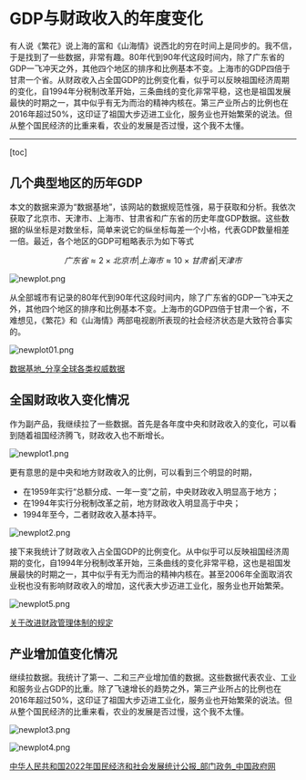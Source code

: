 # GDP与财政收入的年度变化

有人说《繁花》说上海的富和《山海情》说西北的穷在时间上是同步的。我不信，于是找到了一些数据，非常有趣。80年代到90年代这段时间内，除了广东省的GDP一飞冲天之外，其他四个地区的排序和比例基本不变。上海市的GDP四倍于甘肃一个省。从财政收入占全国GDP的比例变化看，似乎可以反映祖国经济周期的变化，自1994年分税制改革开始，三条曲线的变化非常平稳，这也是祖国发展最快的时期之一，其中似乎有无为而治的精神内核在。第三产业所占的比例也在2016年超过50%，这印证了祖国大步迈进工业化，服务业也开始繁荣的说法。但从整个国民经济的比重来看，农业的发展是否过慢，这个我不太懂。

---
[toc]

## 几个典型地区的历年GDP

本文的数据来源为“数据基地”，该网站的数据规范性强，易于获取和分析。我依次获取了北京市、天津市、上海市、甘肃省和广东省的历史年度GDP数据。这些数据的纵坐标是对数坐标，简单来说它的纵坐标每差一个小格，代表GDP数量相差一倍。最近，各个地区的GDP可粗略表示为如下等式

$$
广东省 \approx 2\times 北京市|上海市 \approx 10 \times 甘肃省|天津市
$$

![newplot.png](GDP%E4%B8%8E%E8%B4%A2%E6%94%BF%E6%94%B6%E5%85%A5%E7%9A%84%E5%B9%B4%E5%BA%A6%E5%8F%98%E5%8C%96%2076048136d9d44067a4ae0ef8e9d042d3/newplot.png)

从全部城市有记录的80年代到90年代这段时间内，除了广东省的GDP一飞冲天之外，其他四个地区的排序和比例基本不变。上海市的GDP四倍于甘肃一个省，不难想见，《繁花》和《山海情》两部电视剧所表现的社会经济状态是大致符合事实的。

![newplot01.png](GDP%E4%B8%8E%E8%B4%A2%E6%94%BF%E6%94%B6%E5%85%A5%E7%9A%84%E5%B9%B4%E5%BA%A6%E5%8F%98%E5%8C%96%2076048136d9d44067a4ae0ef8e9d042d3/newplot01.png)

[数据基地_分享全球各类权威数据](https://www.shujujidi.com/)

## 全国财政收入变化情况

作为副产品，我继续拉了一些数据。首先是各年度中央和财政收入的变化，可以看到随着祖国经济腾飞，财政收入也不断增长。

![newplot1.png](GDP%E4%B8%8E%E8%B4%A2%E6%94%BF%E6%94%B6%E5%85%A5%E7%9A%84%E5%B9%B4%E5%BA%A6%E5%8F%98%E5%8C%96%2076048136d9d44067a4ae0ef8e9d042d3/newplot1.png)

更有意思的是中央和地方财政收入的比例，可以看到三个明显的时期，

- 在1959年实行“总额分成、一年一变”之前，中央财政收入明显高于地方；
- 在1994年实行分税制改革之前，地方财政收入明显高于中央；
- 1994年至今，二者财政收入基本持平。

![newplot2.png](GDP%E4%B8%8E%E8%B4%A2%E6%94%BF%E6%94%B6%E5%85%A5%E7%9A%84%E5%B9%B4%E5%BA%A6%E5%8F%98%E5%8C%96%2076048136d9d44067a4ae0ef8e9d042d3/newplot2.png)

接下来我统计了财政收入占全国GDP的比例变化。从中似乎可以反映祖国经济周期的变化，自1994年分税制改革开始，三条曲线的变化非常平稳，这也是祖国发展最快的时期之一，其中似乎有无为而治的精神内核在。甚至2006年全面取消农业税也没有影响财政收入的增加，这代表大步迈进工业化，服务业也开始繁荣。

![newplot5.png](GDP%E4%B8%8E%E8%B4%A2%E6%94%BF%E6%94%B6%E5%85%A5%E7%9A%84%E5%B9%B4%E5%BA%A6%E5%8F%98%E5%8C%96%2076048136d9d44067a4ae0ef8e9d042d3/newplot5.png)

[](https://czt.hunan.gov.cn/czt/xxgk/gzdt/gzdt//200911/t20091117_2272080.html)

[关于改进财政管理体制的规定](https://baike.baidu.com/item/关于改进财政管理体制的规定/5803576)

## 产业增加值变化情况

继续拉数据。我统计了第一、二和三产业增加值的数据。这些数据代表农业、工业和服务业占GDP的比重。除了飞速增长的趋势之外，第三产业所占的比例也在2016年超过50%，这印证了祖国大步迈进工业化，服务业也开始繁荣的说法。但从整个国民经济的比重来看，农业的发展是否过慢，这个我不太懂。

![newplot3.png](GDP%E4%B8%8E%E8%B4%A2%E6%94%BF%E6%94%B6%E5%85%A5%E7%9A%84%E5%B9%B4%E5%BA%A6%E5%8F%98%E5%8C%96%2076048136d9d44067a4ae0ef8e9d042d3/newplot3.png)

![newplot4.png](GDP%E4%B8%8E%E8%B4%A2%E6%94%BF%E6%94%B6%E5%85%A5%E7%9A%84%E5%B9%B4%E5%BA%A6%E5%8F%98%E5%8C%96%2076048136d9d44067a4ae0ef8e9d042d3/newplot4.png)

[中华人民共和国2022年国民经济和社会发展统计公报_部门政务_中国政府网](https://www.gov.cn/xinwen/2023-02/28/content_5743623.htm)